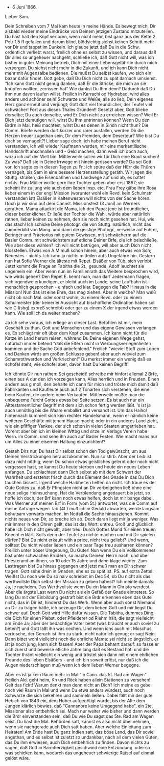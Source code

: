 + 6 Juni 1866.

Lieber Sam.

Dein Schreiben vom 7 Mai kam heute in meine Hände. Es bewegt mich, Dir alsbald wieder meine Eindrücke von Deinem jetzigen Zustand mitzuteilen. Du hast halt den Kopf verloren, wenn nicht mehr, bist ganz aus der Kette 2 Petr 1,5 ff gefallen und darum blind, blödsichtig siehst keinen Schritt mehr vor Dir und tappst im Dunkeln. Ich glaube jetzt daß Du in die Schw. ordentlich verliebt warst, freilich ohne es selbst zu wissen, und daraus daß Dir alles so ungeheuer nachgeht, schließe ich, daß Gott nicht will, was ich bisher in guter Meinung betrieb, Dich mit einer Lebensgefährtin durch mich versorgen. Du siehst nicht mehr in die Zukunft, und ich kann Dich nicht mehr mit Augensalbe bedienen. Die mußst Du selbst kaufen, wo sich ein bazar dafür findet. Gott gebe, daß Du Dich nicht zu spät darnach umsiehst. "Ich kann Gott nicht genug danken, daß Er die Stricke, die mich an sie knüpfen wollten, zerrissen hat" Wie dankst Du Ihm denn? Dadurch daß Du Ihm nun davon laufen willst. Freilich in Karrachi od Hydrabad, wird alles anders und schöner sein! Schwarze und Weiße, alle so lieb, Dein eigenes Herz ganz erneut und verjüngt; Gott dort viel freundlicher, der Teufel viel schwächer! Fort aus dieses Thales Gründen!! Gesetzt aber, Gott bliebe derselbe; Du auch derselbe, wird Er Dich nicht zu erreichen wissen? Weil Er Dich jetzt demütigen will, wirst Du Ihm entrinnen können? Wenn Du den Brdrn in Mal. heiß machtest, wirst Du es denen in Sindh nicht thun? Die Comm. Briefe werden dort kürzer und rarer ausfallen, werden Dir die Herzen treuer zugethan sein, Dir dem Fremden, dem Deserteur? Wie bist Du doch so vernagelt?! Lieber sage doch: ich habe meinen Beruf nicht verstanden, ich will wieder Kaufmann werden, mir eine merkantilische Handschrift anschnallen und - Geld machen, dann weiß ich doch auch, wozu ich auf der Welt bin. 
Mittlerweile sollen wir für Dich eine Braut suchen! Zu was? Daß sie in Deine Irrwege mit hinein gerissen werde? Da sei Gott vor. Ich sagte es in diesen Tagen zu Fr.: Ich spüre daß der HErr die Thüren vernagelt, bis Sam in eine bessere Herzensstellung geräth. Wir jagen die Stuttg. straßen, die Eisenbahnen und Landwege auf und ab, es battet nichts. Frau Müller wollte gern ihre Tochter geben aber erst 1867; sie scheint ihr zu jung wie auch dem lieben Insp. etc. Frau Frey gäbe ihre Rosa lieber einem in der engl Mission (worunter wohl ein Revd. kein Schulmstr verstanden ist) Elsäßer in Kaltenwesten will nichts von der Sache hören. Doch ja wir sind auf dem Cannst. Missionsfest (3 Juni) an Werners gerathen. Mama attackirt die Mama, ich den Papa; jene ist freundlicher, dieser bedenklicher. Er ließe der Tochter die Wahl, würde aber natürlich rathen, lieber keinen zu nehmen, den sie noch nicht gesehen hat. Hui, wie das stach! Ich schicke Deine photogr. die von Stuttg. natürlich, nicht das Jammerbild von Mang. und dann die geistige Photogr., verweise auf Führer, Beringer und Praetorius mit gutem Gewissen, mit schwächerm auf die Basler Comm. mit schwächstem auf etliche Deiner Brfe, die ich beischließe. Wie aber diese wählen? Ich will nicht betrügen, will aber auch Dich nicht blosstellen. Etwas von A.M muß schon hinein, aber auch etwas von Sch; Neuestes - nichts. Ich kann ja nichts mitteilen aufs Ungefähre hin. Gestern nun hat Sofie Werner die älteste mit Repet. Elsäßer von Tüb. sich verlobt. Jetzt kommt die Frage an Tabitha die 2t., gesunde. Adolf leuchtet sie ungemein ein. Aber wenn nun im Familienrath das Weitere besprochen wird, wie wirds gehen? Den Repet E. kennt man, man darf Jedermann fragen, sich irgendwo erkundigen, er bleibt auch im Lande, seine Laufbahn ist - menschlich gesprochen - einfach und klar. Dagegen die Tab? Hinaus in die Mission! Nun das ist eine Ehre, das mag ziehen. Aber in welche? Man weiß nicht ob nach Mal. oder sonst wohin, zu einem Revd. oder zu einem Schulmeister (der keinerlei Aussicht auf bischöfliche Ordination haben soll wie C I(sbg) expreß schreibt) oder gar zu einem X der irgend etwas werden kann. Wie soll ich da weiter machen?

Ja ich sehe voraus, ich erliege an dieser Last. Befohlen ist mir, mein Geschäft zu thun. Gott und Menschen und das eigene Gewissen verlangen es. Es schlägt mir oft über dem Kopf zusammen. Ich kann nicht für die Katze im Land herum reisen, während Du Deine eigenen Wege gehst, natürlich immer betend "daß die Eltern nicht in Werbungsverlegenheiten kommen und die Sache Gott anbefehlend." Freilich "wieviel Stoff zum Loben und Danken wirds am großen Schlusse geben! aber auch wieviel zum Schamrothwerden und Verkriechen!" Du merkst immer ein wenig daß es schofel steht, wie schofel aber, davon hast Du keinen Begriff.

Ich könnte Dir nun rathen: Sei gescheidt! schreibe mir hinfort allemal 2 Brfe, einen aus A dur den ich vorzeigen kann, Alles herrlich und in Freuden. Einen andern aus g moll, den behalte ich dann für mich und tröste mich damit daß Fabrikanten und Kaufleute auch auf 2 Tonarten sich verstehen, die eine beim Kaufen, die andere beim Verkaufen. Mittlerweile müßte man die unbequeme Furcht Gottes etwas bei Seite setzen. Es ist auch nur ein Alttestamentlicher Begriff mit dem sich schon fertig werden läßt. 's ist ja auch unnöthig bis die Waare emballirt und versandt ist. Um das Haiho! hintennach kümmert sich kein rechter Handelsmann, wenn er nämlich keine weiteren Geschäfte mit jenem Hause macht; oder in ein anderes Land zieht, wie ein pfiffiger Yankee, der sich schon in vielen Staaten umgetrieben hat. Vorerst aber bin ich im kleinen Wttbg und sitze im Verlags Verein habe Wern. im Comm. und sehe ihn auch auf Basler Festen. Wie macht mans nur um Alles zu einer eisernen Haltung einzurichten!?

Gesteh Dirs nur, Du hast Dir selbst schon den Tod gewünscht, um aus Deinen Verstrickungen herauszukommen. Nun so stirb. Aber der Leib ist dazu nicht nöthig; wenn Du schon etwas geistliches gelernt oder noch nicht vergessen hast, so kannst Du heute sterben und heute ein neues Leben anfangen. Du schlachtest dann Dich selbst ab mit dem Schwert der Wahrheit und erstehst frisch durch das Element der Gnade in das Du Dich tauchen lässest. Irgend welche Halbheiten helfen da nicht. Ich traue es der Güte Gottes zu, daß Er Pfingsten nicht an Dir vorbeigehen ließ ohne eine neue selige Heimsuchung. Hat die Verblendung angedauert bis jetzt, so hoffe ich doch, der Brf kann noch etwas helfen, doch ist mir bange dabei. Was Werner auf meinen Brf in Form (vom 5t.) antwortet, was die Comm auf meine Anfrage wegen Tab (4t.) muß ich in Geduld abwarten, werde langsam behutsam vorwärts machen, im Notfall die Sache hinausziehen. Kommt nichts neues von Dir, so breche ich ab. Doch daran liegt mir ja weniger. Was mir immer in den Ohren gellt, das ist das Wort: untreu. Groß und glücklich habe ich Dich nicht gewollt, aber treu! Durch Gottes Mund für einen treuen Knecht erklärt. Solls denn der Teufel zu nichte machen und mit Dir spielen dürfen? Bist Du nicht erkauft with a price, nicht treu geliebt? Und wenn, solltest Du nicht wieder lieben und ein paar Tage treu ausharren können? Freilich unter böser Umgebung, Du Guter! Nun wenn Du ein Vollkommener bist unter schwachen Brüdern, so machs Deinem Herrn nach, und übe Priesteramt an ihnen, so 10 oder 15 Jahre und dann klage wieder. Zum Lasttragen bist Du hinaus gegangen und jetzt muß man an Dir schwer tragen. Gott sehe drein in Gnaden, ehe es zu spät ist. 
PS. auf extra Zettel: Weißst Du noch wie Du so naiv schriebst im Dec 54, ob Du nicht als das werthvollste Dich selbst der Mission zu geben habest? Ich meinte damals: Ja, je nachdem. Das Werthvollste wenn Du ein Mann in Christo werdest. Aber die ärgste Last wenn Du nicht als ein Gefäß der Gnade eintretest. So lang Du mit der Einbildung gestraft bist die Brdr erkennen eben das Gute nicht, das in Dir ist, hinderst Du das Werk. Wenn aber auch sonst Niemand an Dir zu tragen hätte, ich bezeuge Dir, dem lieben Gott und mir liegst Du schwer auf. Doch Gott wird Hilfe dafür wissen. Die Tabitha, dummes Ding, die Dich für einen Plebst, oder Pfleiderer od Riehm hält, die sagt vielleicht am Ende Ja; aber der bedächtige Vater betet (was braucht er auch soviel zu beten?) und Gott läßt ihn was riechen. Und wenn ichs auch mit Moschus vertusche, der Geruch ist ihm zu stark, nicht natürlich genug; er sagt Nein. Dann bittet wohl vielleicht noch die ehrliche Mama: sei nicht so ängstlich, er ist ja noch jung, kann sich fassen! Aber der Papa beharrt darauf: so fasse er sich zuerst und beweise etliche Jahre lang daß es Bestand hat! und die Tochter thränt vielleicht ein wenig und tröstet sich dann mit einem ehrlichen Freunde des lieben Elsäßers - und ich bin soweit erlöst, nur daß ich die Augen niederschlagen muß wenn ich dem lieben Werner begegne.

Aber es ist ja kein Raum mehr in Mal "in Cann. das 5t. Rad am Wagen" freilich Ald. geht heim, Kn und Röck haben allein Stationen zu versehen! Gelt das fickt! Warum denkt man denn nicht an Dich? Ich meine es gebe noch viel Raum in Mal und wenn Du etwa anders würdest, auch noch Schwarze die sich bekehren und sammeln ließen. Dabei fällt mir der gute Hebich von 1843 ein, dem Huber aufgenötigt wurde, bis der Alte dem Jungen klärlich bewies, daß "Cannanore keine Umgegend habe", ein 2te. Missionar also entbehrlich sei. Mach nur weiter wie bisher und dann werden die Brdr einverstanden sein, daß Du wie Du sagst das 5te. Rad am Wagen seist. Du hast die Mal. Behörden satt, kannst es also nicht übel nehmen, wenn sie nachgerade auch Dich satt haben. Aber welche Einleitung zum Heiraten! Am Ende hast Du ganz Indien satt, das böse Land, das Dir soviel angethan, und es selbst ist zuletzt so undankbar, nach all dem vielen Guten, das Du ihm erwiesen, auch Dich entbehrlich zu finden. Davon nichts zu sagen, daß Gott in Barmherzigkeit geschwind eine Entzündung, oder so was schicken kann, wodurch das ungeheuer schwierige Rätsel auf einmal gelöst wäre.
